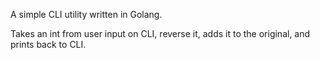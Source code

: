 A simple CLI utility written in Golang.

Takes an int from user input on CLI, reverse it, adds it to the original, and prints back to CLI.
